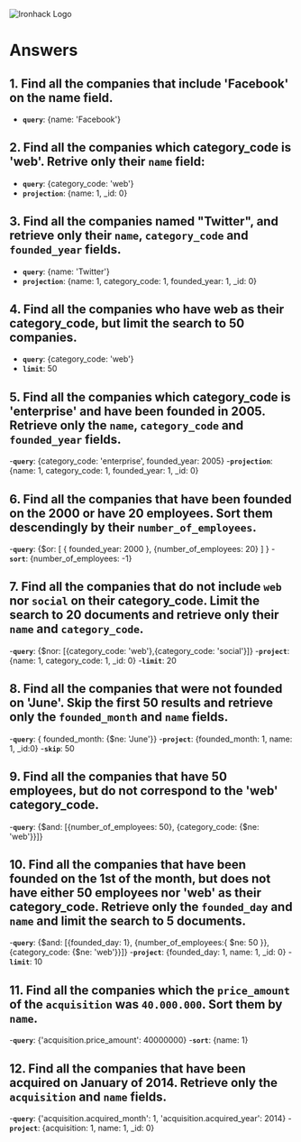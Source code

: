 ![Ironhack Logo](https://i.imgur.com/1QgrNNw.png)
# Answers
## 1. Find all the companies that include 'Facebook' on the **name** field.
- **`query`**: {name: 'Facebook'}
 
 ## 2. Find all the companies which **category_code** is 'web'. Retrive only their `name` field:
- **`query`**: {category_code: 'web'}
- **`projection`**: {name: 1, _id: 0}

## 3. Find all the companies named "Twitter", and retrieve only their `name`, `category_code` and `founded_year` fields.
- **`query`**: {name: 'Twitter'}
- **`projection`**: {name: 1, category_code: 1, founded_year: 1, _id: 0}

## 4. Find all the companies who have web as their category_code, but limit the search to 50 companies.
- **`query`**: {category_code: 'web'}
- **`limit`**: 50
    
## 5. Find all the companies which **category_code** is 'enterprise' and have been founded in 2005. Retrieve only the `name`, `category_code` and `founded_year` fields.
-**`query`**: {category_code: 'enterprise', founded_year: 2005}
-**`projection`**: {name: 1, category_code: 1, founded_year: 1, _id: 0}  

## 6. Find all the companies that have been **founded** on the 2000 or have 20 **employees**. Sort them descendingly by their `number_of_employees`.
-**`query`**: {$or: [ { founded_year: 2000 }, {number_of_employees: 20} ] }
-**`sort`**: {number_of_employees: -1} 

## 7. Find all the companies that do not include `web` nor `social` on their **category_code**. Limit the search to 20 documents and retrieve only their `name` and `category_code`.
-**`query`**: {$nor: [{category_code: 'web'},{category_code: 'social'}]}
-**`project`**: {name: 1, category_code: 1, _id: 0}
-**`limit`**: 20

## 8. Find all the companies that were not **founded** on 'June'. Skip the first 50 results and retrieve only the `founded_month` and `name` fields.
-**`query`**: { founded_month: {$ne: 'June'}}
-**`project`**: {founded_month: 1, name: 1, _id:0}
-**`skip`**: 50

## 9. Find all the companies that have 50 employees, but do not correspond to the 'web' **category_code**. 
-**`query`**: {$and: [{number_of_employees: 50}, {category_code: {$ne: 'web'}}]}

## 10. Find all the companies that have been founded on the 1st of the month, but does not have either 50 employees nor 'web' as their **category_code**. Retrieve only the `founded_day` and `name` and limit the search to 5 documents.
-**`query`**: {$and: [{founded_day: 1}, {number_of_employees:{ $ne: 50 }}, {category_code: {$ne: 'web'}}]}
-**`project`**: {founded_day: 1, name: 1, _id: 0}
-**`limit`**: 10

## 11. Find all the companies which the `price_amount` of the `acquisition` was **`40.000.000`**. Sort them by `name`.
-**`query`**: {'acquisition.price_amount': 40000000}
-**`sort`**: {name: 1}

## 12. Find all the companies that have been acquired on January of 2014. Retrieve only the `acquisition` and `name` fields.
-**`query`**: {'acquisition.acquired_month': 1, 'acquisition.acquired_year': 2014}
-**`project`**: {acquisition: 1, name: 1, _id: 0}